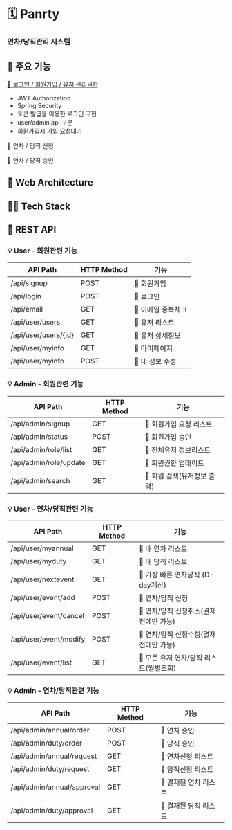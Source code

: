 # 🗓️ Panrty
### 연차/당직관리 시스템


## 🧾 주요 기능
[🔐  로그인 / 회원가입 / 유저 관리권한](#💡-user---회원관련-기능)
- JWT Authorization
- Spring Security
- 토큰 발급을 이용한 로그인 구현
- user/admin api 구분
- 회원가입시 가입 요청대기 

📇 연차 / 당직 신청

📨 연차 / 당직 승인
## 🔨 Web Architecture
## 🤹‍♂ Tech Stack
## 📜 REST API
### 💡 User - 회원관련 기능
|API Path|HTTP Method|기능|
|------|---|---|
|/api/signup|POST|🌟 회원가입|
|/api/login|POST|🌟 로그인|
|/api/email|GET|🌟 이메일 중복체크|
|/api/user/users|GET|🌟 유저 리스트|
|/api/user/users/{id}|GET|🌟 유저 상세정보|
|/api/user/myinfo|GET|🌟 마이페이지|
|/api/user/myinfo|POST|🌟 내 정보 수정|

### 💡 Admin - 회원관련 기능
|API Path|HTTP Method|기능|
|------|---|---|
|/api/admin/signup|GET|💖 회원가입 요청 리스트|
|/api/admin/status|POST|💖 회원가입 승인|
|/api/admin/role/list|GET|💖 전체유저 정보리스트|
|/api/admin/role/update|GET|💖 회원권한 업데이트|
|/api/admin/search|GET|💖 회원 검색(유저정보 출력)|

### 💡 User - 연차/당직관련 기능
|API Path|HTTP Method|기능|
|------|---|---|
|/api/user/myannual|GET|🌟 내 연차 리스트|
|/api/user/myduty|GET|🌟 내 당직 리스트|
|/api/user/nextevent|GET|🌟 가장 빠른 연차당직 (D-day계산)|
|/api/user/event/add|POST|🌟 연차/당직 신청|
|/api/user/event/cancel|POST|🌟 연차/당직 신청취소(결재 전에만 가능)|
|/api/user/event/modify|POST|🌟 연차/당직 신청수정(결재 전에만 가능)|
|/api/user/event/list|GET|🌟 모든 유저 연차/당직 리스트(월별조회)|


### 💡 Admin - 연차/당직관련 기능
|API Path|HTTP Method|기능|
|------|---|---|
|/api/admin/annual/order|POST|💖 연차 승인|
|/api/admin/duty/order|POST|💖 당직 승인|
|/api/admin/annual/request|GET|💖 연차신청 리스트|
|/api/admin/duty/request|GET|💖 당직신청 리스트|
|/api/admin/annual/approval|GET|💖 결재된 연차 리스트|
|/api/admin/duty/approval|GET|💖 결재된 당직 리스트|
